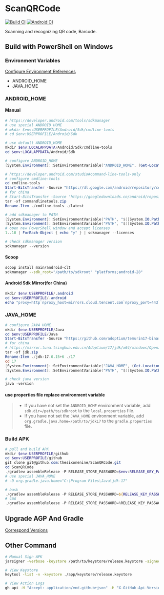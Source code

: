 # ScanQRCode

[![Build CI](https://github.com/thesixonenine/ScanQRCode/actions/workflows/build.yml/badge.svg?branch=master)](https://github.com/thesixonenine/ScanQRCode/actions/workflows/build.yml)
[![Android CI](https://github.com/thesixonenine/ScanQRCode/actions/workflows/android.yml/badge.svg?branch=master)](https://github.com/thesixonenine/ScanQRCode/actions/workflows/android.yml)


Scanning and recognizing QR code, Barcode.


## Build with PowerShell on Windows

### Environment Variables

[Configure Environment References](https://blog.thesixonenine.site/p/windows/#configure-environment)

- ANDROID_HOME
- JAVA_HOME

### ANDROID_HOME

#### Manual

```powershell
# https://developer.android.com/tools/sdkmanager
# use special ANDROID_HOME
# mkdir $env:USERPROFILE/Android/Sdk/cmdline-tools
# cd $env:USERPROFILE/Android/Sdk

# use default ANDROID_HOME
mkdir $env:LOCALAPPDATA/Android/Sdk/cmdline-tools
cd $env:LOCALAPPDATA/Android/Sdk

# configure ANDROID_HOME
[System.Environment]::SetEnvironmentVariable("ANDROID_HOME", (Get-Location).Path, "USER")

# https://developer.android.com/studio#command-line-tools-only
# configure cmdline-tools
cd cmdline-tools
Start-BitsTransfer -Source "https://dl.google.com/android/repository/commandlinetools-win-13114758_latest.zip" -Destination "commandlinetools.zip"
# for china
# Start-BitsTransfer -Source "https://googledownloads.cn/android/repository/commandlinetools-win-13114758_latest.zip" -Destination "commandlinetools.zip"
tar -xf commandlinetools.zip
Rename-Item ./cmdline-tools ./latest

# add sdkmanager to PATH
[System.Environment]::SetEnvironmentVariable("PATH", "$([System.IO.Path]::Combine([System.Environment]::GetEnvironmentVariable('ANDROID_HOME', 'User'), 'cmdline-tools\latest\bin'));$([System.Environment]::GetEnvironmentVariable('PATH', 'User'))", "User")
[System.Environment]::SetEnvironmentVariable("PATH", "$([System.IO.Path]::Combine([System.Environment]::GetEnvironmentVariable('ANDROID_HOME', 'User'), 'platform-tools'));$([System.Environment]::GetEnvironmentVariable('PATH', 'User'))", "User")
# open new PowerShell window and accept licenses
1..10 | ForEach-Object { echo "y" } | sdkmanager --licenses

# check sdkmanager version
sdkmanager --version
```

#### Scoop

```bash
scoop install main/android-clt
sdkmanager --sdk_root="/path/to/sdkroot" "platforms;android-28"
```

#### Android Sdk Mirror(for China)

```powershell
mkdir $env:USERPROFILE/.android
cd $env:USERPROFILE/.android
echo "proxy=http`nproxy_host=mirrors.cloud.tencent.com`nproxy_port=443`nno_https=false" > ./repositories.cfg
```

### JAVA_HOME

```powershell
# configure JAVA_HOME
mkdir $env:USERPROFILE/Java
cd $env:USERPROFILE/Java
Start-BitsTransfer -Source "https://github.com/adoptium/temurin17-binaries/releases/download/jdk-17.0.15%2B6/OpenJDK17U-jdk_x64_windows_hotspot_17.0.15_6.zip" -Destination "jdk.zip"
# for china
# https://mirror.tuna.tsinghua.edu.cn/Adoptium/17/jdk/x64/windows/OpenJDK17U-jdk_x64_windows_hotspot_17.0.15_6.zip
tar -xf jdk.zip
Rename-Item ./jdk-17.0.15+6 ./17
cd 17
[System.Environment]::SetEnvironmentVariable("JAVA_HOME", (Get-Location).Path, "USER")
[System.Environment]::SetEnvironmentVariable("PATH", "$([System.IO.Path]::Combine([System.Environment]::GetEnvironmentVariable('JAVA_HOME', 'User'), 'bin'));$([System.Environment]::GetEnvironmentVariable('PATH', 'User'))", "User")

# check java version
java -version
```

#### use properties file replace environment variable

> - If you have not set the `ANDROID_HOME` environment variable, add `sdk.dir=/path/to/sdkroot` to the `local.properties` file.
> - If you have not set the `JAVA_HOME` environment variable, add `org.gradle.java.home=/path/to/jdk17` to the `gradle.properties` file.


### Build APK

```powershell
# pull and build APK
mkdir $env:USERPROFILE/github
cd $env:USERPROFILE/github
git clone git@github.com:thesixonenine/ScanQRCode.git
cd ScanQRCode
./gradlew assembleRelease -P RELEASE_STORE_PASSWORD=$env:RELEASE_KEY_PASSWORD -P RELEASE_KEY_ALIAS=$env:RELEASE_KEY_ALIAS -P RELEASE_KEY_PASSWORD=$env:RELEASE_KEY_PASSWORD
# use special JAVA_HOME
# -D org.gradle.java.home="C:\Program Files\Java\jdk-17"

# bash
./gradlew assembleRelease -P RELEASE_STORE_PASSWORD=${RELEASE_KEY_PASSWORD} -P RELEASE_KEY_ALIAS=${RELEASE_KEY_ALIAS} -P RELEASE_KEY_PASSWORD=${RELEASE_KEY_PASSWORD}
# cmd
./gradlew assembleRelease -P RELEASE_STORE_PASSWORD=%RELEASE_KEY_PASSWORD% -P RELEASE_KEY_ALIAS=%RELEASE_KEY_ALIAS% -P RELEASE_KEY_PASSWORD=%RELEASE_KEY_PASSWORD%
```

## Upgrade AGP And Gradle

[Correspond Versions](https://developer.android.com/build/releases/gradle-plugin#updating-gradle)


## Other Command

```bash
# Manual Sign APK
jarsigner -verbose -keystore /path/to/keystore/release.keystore -signedjar ./app/build/outputs/apk/release/app-release-signed.apk ./app/build/outputs/apk/release/app-release-unsigned.apk keystorealias

# View Keystore
keytool -list -v -keystore ./app/keystore/release.keystore

# View Action Logs
gh api -H "Accept: application/vnd.github+json" -H "X-GitHub-Api-Version: 2022-11-28" /repos/thesixonenine/ScanQRCode/actions/runs --paginate --jq '.workflow_runs[] | select(.conclusion != "") | .id'
```
